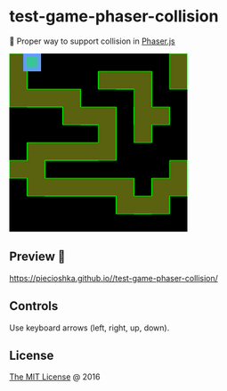 # test-game-phaser-collision

:ledger: Proper way to support collision in [Phaser.js](http://phaser.io/) 

![](./screenshot.png)

## Preview 🎉

https://piecioshka.github.io//test-game-phaser-collision/

## Controls 

Use keyboard arrows (left, right, up, down).

## License

[The MIT License](http://piecioshka.mit-license.org) @ 2016
